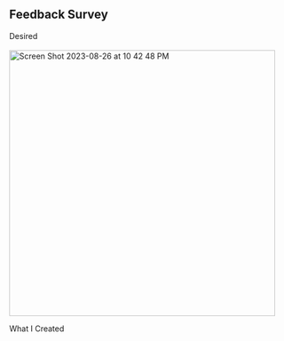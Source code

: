 ## Feedback Survey

Desired<br><br>
<img width="479" alt="Screen Shot 2023-08-26 at 10 42 48 PM" src="https://github.com/eobcre/feedback-survey/assets/88697509/63682f92-327a-481c-951c-117ad5cfd3ca">

What I Created<br><br>
